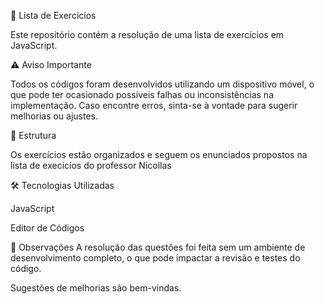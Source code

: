 📌 Lista de Exercícios

Este repositório contém a resolução de uma lista de exercícios em JavaScript.

⚠️ Aviso Importante

Todos os códigos foram desenvolvidos utilizando um dispositivo móvel, o que pode ter ocasionado possíveis falhas ou inconsistências na implementação. Caso encontre erros, sinta-se à vontade para sugerir melhorias ou ajustes.

📂 Estrutura

Os exercícios estão organizados e seguem os enunciados propostos na lista de execicíos do professor Nicollas

🛠 Tecnologias Utilizadas

JavaScript

Editor de Códigos

📌 Observações
A resolução das questões foi feita sem um ambiente de desenvolvimento completo, o que pode impactar a revisão e testes do código.

Sugestões de melhorias são bem-vindas.
